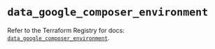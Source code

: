 # `data_google_composer_environment`

Refer to the Terraform Registry for docs: [`data_google_composer_environment`](https://registry.terraform.io/providers/hashicorp/google/5.15.0/docs/data-sources/composer_environment).
